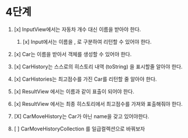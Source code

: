 # 4단계
1. [x] InputView에서는 자동차 개수 대신 이름을 받아야 한다.
    1. [x] Input에서는 이름을 , 로 구분하여 리턴할 수 있어야 한다.
2. [x] Car는 이름을 받아서 객체를 생성할 수 있어야 한다.
3. [x] CarHistory는 스스로의 히스토리 내역 (toString) 을 표시할줄 알아야 한다.
4. [x] CarHistories는 최고점수를 가진 Car를 리턴할 줄 알아야 한다. 
5. [x] ResultView 에서는 이름과 같이 표출이 되어야 한다.
6. [x] ResultView 에서는 최종 히스토리에서 최고점수를 가져와 표출해줘야 한다. 

7. [X] CarMoveHistory는 Car가 아닌 name을 갖고 있어야한다. 
8. [ ] CarMoveHistoryCollection 를 일급컬렉션으로 바꿔보자 